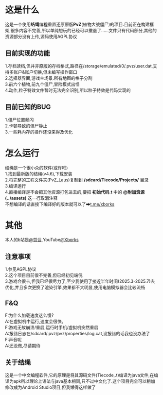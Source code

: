 # 这是什么  
这是一个使用**结绳**编程重置还原原版**PvZ**(植物大战僵尸)的项目.目前正在构建框架,很多内容不完善,所以单纯想玩的已经可以撤退了......文件只有代码部分,其他的资源部分没有上传,源码使用AGPL协议  
## 目前实现的功能
1.存档读档,但并非原版的存档格式,路径在/storage/emulated/0/.pvz/user.dat,支持多账户&账户切换,但未编写操作窗口  
2.选择器界面,游戏主场景.所有地图的格子分割  
3.前六个植物,前九个僵尸,冒险模式出怪  
4.动作,粒子特效文件暂时无法完全识别,所以粒子特效是代码实现的  
## 目前已知的BUG  
1.僵尸位置频闪  
2.卡顿导致的僵尸静止  
3.一些耗内存的操作还没来得及优化  
# 怎么运行  
结绳是一个很小众的软件(或许吧)  
1.找到最新版的结绳(v4.6),下载安装  
2.将完整的工程文件夹(PvZ_Laus)复制到 **/sdcard/Tiecode/Projects/** 目录  
3.编译运行  
4.直接编译是不会把其他资源打包进去的,要把 **初始代码.t** 中的 **@附加资源(../assets)** 这一行取消注释  
不想编译的话直接下编译好的版本就可以了➡[t.me/xborks](https://t.me/xborks)  
# 其他  
本人的b站是[@㔔㪳](https://space.bilibili.com/9944455),YouTube[@Xborks](https://www.youtube.com/@xborks)  
## 注意事项  
1.参见AGPL协议  
2.这个项目目前很不完善,但已经初见端倪  
3.游戏会很卡,但我已经很尽力了,至少我使用了接近半年时间(2025.3-2025.7)去优化,并且多次更换了渲染引擎,效果都不大明显,使用电脑模拟器会比较流畅
## F&Q  
F:为什么加载速度这么慢?  
A:在虚拟机中运行,速度会很快。  
F:游戏无故崩溃/重启,运行时手机/虚拟机突然重启  
A:报错日志在/sdcard/.pvz/pvz/properties/log.cat,没报错的话我也没办法了  
F:声音呢  
A:还没做,尽请期待  
## 关于结绳  
这是一个中文编程软件,它的原理是将其源码文件(Tiecode,.t)编译为java文件,在编译为apk所以理论上语法与java基本相同,只不过中文化了.这个项目完全可以稍加修改成为Android Studio项目,但我懒得这样做了  
